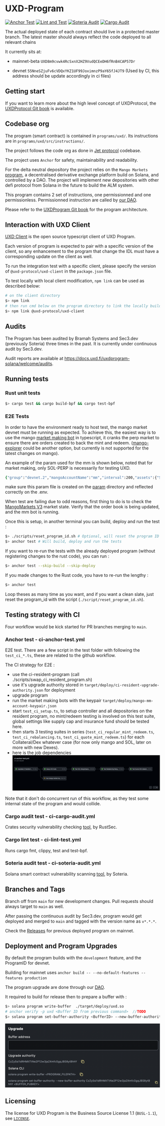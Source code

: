 # UXD-Program

[![Anchor Test](https://github.com/UXDProtocol/uxd-program/actions/workflows/ci-anchor-test.yml/badge.svg?branch=main)](https://github.com/UXDProtocol/uxd-program/actions/workflows/ci-anchor-test.yml)
[![Lint and Test](https://github.com/UXDProtocol/uxd-program/actions/workflows/ci-cargo-lint-test.yml/badge.svg?branch=main)](https://github.com/UXDProtocol/uxd-program/actions/workflows/ci-cargo-lint-test.yml)
[![Soteria Audit](https://github.com/UXDProtocol/uxd-program/actions/workflows/ci-soteria-audit.yml/badge.svg)](https://github.com/UXDProtocol/uxd-program/actions/workflows/ci-soteria-audit.yml)
[![Cargo Audit](https://github.com/UXDProtocol/uxd-program/actions/workflows/ci-cargo-audit.yml/badge.svg?branch=main)](https://github.com/UXDProtocol/uxd-program/actions/workflows/ci-cargo-audit.yml)

The actual deployed state of each contract should live in a protected master branch. The latest master should always reflect the code deployed to all relevant chains

It currently sits at:

<!-- ### Solana -->

- mainnet-beta `UXD8m9cvwk4RcSxnX2HZ9VudQCEeDH6fRnB4CAP57Dr`

- devnet `55NneSZjuFv6cVDQxYKZ1UF99JoximnzP9aY65fJ4JT9` (Used by CI, this address should be update accordingly in ci files)

## Getting start

If you want to learn more about the high level concept of UXDProtocol, the [UXDProtocol Git book](https://docs.uxd.fi/uxdprotocol/) is available.

## Codebase org

The program (smart contract) is contained in `programs/uxd/`.
Its instructions are in `programs/uxd/src/instructions/`.

The project follows the code org as done in [Jet protocol](https://github.com/jet-lab/jet-v1) codebase.

The project uses `Anchor` for safety, maintainability and readability.

For the delta neutral depository the project relies on the `Mango Markets` [program](https://github.com/blockworks-foundation/mango-v3), a decentralised derivative exchange platform build on Solana, and controlled by a DAO.
The project will implement new depositories with other defi protocol from Solana in the future to build the ALM system.

This program contains 2 set of instructions, one permissionned and one permissionless. Permissionned instruction are called by [our DAO](https://governance.uxd.fi/dao/UXP).

Please refer to the [UXDProgram Git book](https://docs.uxd.fi/uxdprogram-solana/welcome/purpose-and-philosophy) for the program architecture.

## Interaction with UXD Client

[UXD Client](https://github.com/UXDProtocol/uxd-client) is the open source typescript client of UXD Program.

Each version of program is expected to pair with a specific version of the client, so any enhancement to the program that change the IDL must have a corresponding update on the client as well.

To run the integration test with a specific client, please specify the version of `@uxd-protocol/uxd-client` in the `package.json` file.

To test locally with local client modification, `npm link` can be used as described below:

```Zsh
# on the client directory
$> npm link
# then run cmd below on the program directory to link the locally build package instead of the fetched one
$> npm link @uxd-protocol/uxd-client
```

## Audits

The Program has been audited by Bramah Systems and Sec3.dev (previously Soteria) three times in the past.
It is currently under continuous audit by Sec3.dev.

Audit reports are available at https://docs.uxd.fi/uxdprogram-solana/welcome/audits.

## Running tests

### Rust unit tests

```Zsh
$> cargo test && cargo build-bpf && cargo test-bpf
```

### E2E Tests

In order to have the environment ready to host test, the mango market devnet must be running as expected.
To achieve this, the easiest way is to use the mango [market making bot](https://github.com/blockworks-foundation/market-maker-ts) in typescript, it cranks the perp market to ensure there are orders created to back the mint and redeem. ([mango-explorer](https://github.com/blockworks-foundation/mango-explorer/blob/main/docs/MarketmakingQuickstart.md) could be another option, but currently is not supported for the latest changes on mango).

An example of the param used for the mm is shown below, noted that for market making, only SOL-PERP is necessarily for testing UXD.

```Zsh
{"group":"devnet.2","mangoAccountName":"mm","interval":200,"assets":{"SOL":{"perp":{"sizePerc":0.8,"leanCoeff":0,"bias":0,"requoteThresh":0,"takeSpammers":true,"spammerCharge":2}}}}
```

make sure this param file is created on the [param](https://github.com/blockworks-foundation/market-maker-ts/tree/main/params) directory and reflected correctly on the .env.

When test are failing due to odd reasons, first thing to do is to check the [MangoMarkets V3](https://devnet.mango.markets/?name=SOL-PERP) market state. Verify that the order book is being updated, and the mm bot is running.

Once this is setup, in another terminal you can build, deploy and run the test :

```Zsh
$> ./scripts/reset_program_id.sh # Optional, will reset the program ID in all files where it's needed to start with a clean slate
$> anchor test # Will build, deploy and run the tests
```

If you want to re-run the tests with the already deployed program (without registering changes to the rust code), you can run :

```Zsh
$> anchor test --skip-build --skip-deploy
```

If you made changes to the Rust code, you have to re-run the lengthy :

```Zsh
$> anchor test
```

Loop theses as many time as you want, and if you want a clean slate, just reset the program_id with the script (`./script/reset_program_id.sh`).

## Testing strategy with CI

Four workflow would be kick started for PR branches merging to `main`.

### Anchor test - ci-anchor-test.yml

E2E test.
There are a few script in the test folder with following the `test_ci_*.ts`, these are related to the github workflow.

The CI strategy for E2E :

- use the ci-resident-program (call ./scripts/swap_ci_resident_program.sh)
- use it's upgrade authority stored in `target/deploy/ci-resident-upgrade-authority.json` for deployment
- upgrade program
- run the market making bots with the keypair `target/deploy/mango-mm-account-keypair.json`
- start `test_ci_setup.ts`, to setup controller and all depositories on the resident program, no mint/redeem testing is involved on this test suite, global settings like supply cap and insurance fund should be tested here.
- then starts 3 testing suites in series (`test_ci_regular_mint_redeem.ts`, `test_ci_rebalancing.ts`, `test_ci_quote_mint_redeem.ts`) for each Collateral/Dex whatever case (for now only mango and SOL, later on more with new Dexes).
- here is the job dependencies
  ![ci anchor test flow](ci_workflow.png)

Note that it don't do concurrent run of this workflow, as they test some internal state of the program and would collide.

### Cargo audit test - ci-cargo-audit.yml

Crates security vulnerability checking [tool](https://github.com/RustSec/rustsec/tree/main/cargo-audit), by RustSec.

### Cargo lint test - ci-lint-test.yml

Runs cargo fmt, clippy, test and test-bpf.

### Soteria audit test - ci-soteria-audit.yml

Solana smart contract vulnerability scanning [tool](https://github.com/silas-x/soteria-action), by Soteria.

## Branches and Tags

Branch off from `main` for new development changes. Pull requests should always target to `main` as well.

After passing the continuous audit by Sec3.dev, program would get deployed and merged to `main` and tagged with the version name as `v*.*.*`.

Check the [Releases](https://github.com/UXDProtocol/uxd-program/releases) for previous deployed program on mainnet.

## Deployment and Program Upgrades

By default the program builds with the `development` feature, and the ProgramID for devnet.

Building for mainnet uses `anchor build -- --no-default-features --features production`

The program upgrade are done through our [DAO](https://governance.uxd.fi/dao/UXP).

It required to build for release then to prepare a buffer with :

```Zsh
$> solana program write-buffer  ./target/deploy/uxd.so
# anchor verify -p uxd <Buffer ID from previous command>  //TODO
$> solana program set-buffer-authority <BufferID> --new-buffer-authority CzZySsi1dRHMitTtNe2P12w3ja2XmfcGgqJBS8ytBhhY
```

![Governance upgrade](dao_program_upgrade.png)

## Licensing

The license for UXD Program is the Business Source License 1.1 (`BUSL-1.1`), see [`LICENSE`](./LICENSE).
